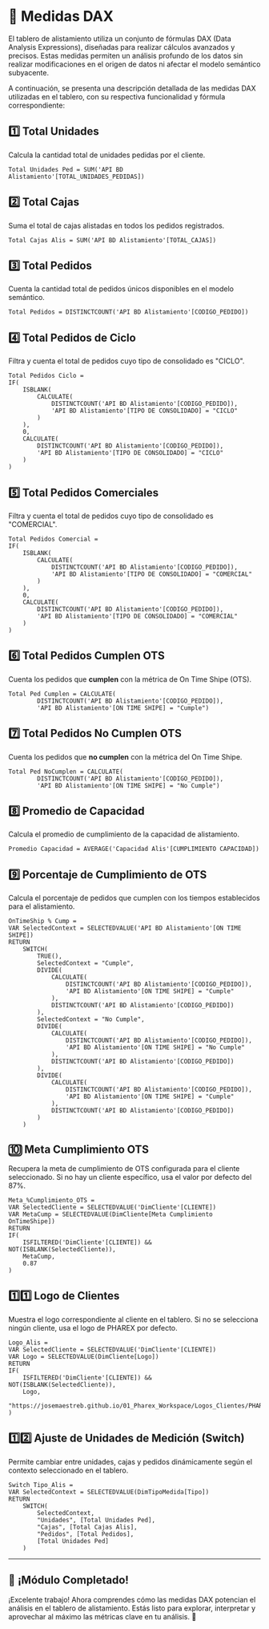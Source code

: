 # 🧮 Medidas DAX

El tablero de alistamiento utiliza un conjunto de fórmulas DAX (Data Analysis Expressions), diseñadas para realizar cálculos avanzados y precisos. Estas medidas permiten un análisis profundo de los datos sin realizar modificaciones en el origen de datos ni afectar el modelo semántico subyacente.

A continuación, se presenta una descripción detallada de las medidas DAX utilizadas en el tablero, con su respectiva funcionalidad y fórmula correspondiente:

## 1️⃣ Total Unidades
Calcula la cantidad total de unidades pedidas por el cliente.
```dax
Total Unidades Ped = SUM('API BD Alistamiento'[TOTAL_UNIDADES_PEDIDAS])
```

## 2️⃣ Total Cajas
Suma el total de cajas alistadas en todos los pedidos registrados.
```dax
Total Cajas Alis = SUM('API BD Alistamiento'[TOTAL_CAJAS])
```

## 3️⃣ Total Pedidos
Cuenta la cantidad total de pedidos únicos disponibles en el modelo semántico.
```dax
Total Pedidos = DISTINCTCOUNT('API BD Alistamiento'[CODIGO_PEDIDO])
```

## 4️⃣ Total Pedidos de Ciclo
Filtra y cuenta el total de pedidos cuyo tipo de consolidado es "CICLO".
```dax
Total Pedidos Ciclo = 
IF(
    ISBLANK(
        CALCULATE(
            DISTINCTCOUNT('API BD Alistamiento'[CODIGO_PEDIDO]),
            'API BD Alistamiento'[TIPO DE CONSOLIDADO] = "CICLO"
        )
    ),
    0,
    CALCULATE(
        DISTINCTCOUNT('API BD Alistamiento'[CODIGO_PEDIDO]),
        'API BD Alistamiento'[TIPO DE CONSOLIDADO] = "CICLO"
    )
)
```

## 5️⃣ Total Pedidos Comerciales
Filtra y cuenta el total de pedidos cuyo tipo de consolidado es "COMERCIAL".
```dax
Total Pedidos Comercial = 
IF(
    ISBLANK(
        CALCULATE(
            DISTINCTCOUNT('API BD Alistamiento'[CODIGO_PEDIDO]),
            'API BD Alistamiento'[TIPO DE CONSOLIDADO] = "COMERCIAL"
        )
    ),
    0,
    CALCULATE(
        DISTINCTCOUNT('API BD Alistamiento'[CODIGO_PEDIDO]),
        'API BD Alistamiento'[TIPO DE CONSOLIDADO] = "COMERCIAL"
    )
)
```

## 6️⃣ Total Pedidos Cumplen OTS
Cuenta los pedidos que **cumplen** con la métrica de On Time Shipe (OTS).
```dax
Total Ped Cumplen = CALCULATE(
        DISTINCTCOUNT('API BD Alistamiento'[CODIGO_PEDIDO]),
        'API BD Alistamiento'[ON TIME SHIPE] = "Cumple")
```

## 7️⃣ Total Pedidos No Cumplen OTS
Cuenta los pedidos que **no cumplen** con la métrica del On Time Shipe.
```dax
Total Ped NoCumplen = CALCULATE(
        DISTINCTCOUNT('API BD Alistamiento'[CODIGO_PEDIDO]),
        'API BD Alistamiento'[ON TIME SHIPE] = "No Cumple")
```

## 8️⃣ Promedio de Capacidad
Calcula el promedio de cumplimiento de la capacidad de alistamiento.
```dax
Promedio Capacidad = AVERAGE('Capacidad Alis'[CUMPLIMIENTO CAPACIDAD])
```

## 9️⃣ Porcentaje de Cumplimiento de OTS
Calcula el porcentaje de pedidos que cumplen con los tiempos establecidos para el alistamiento.
```dax
OnTimeShip % Cump = 
VAR SelectedContext = SELECTEDVALUE('API BD Alistamiento'[ON TIME SHIPE])
RETURN
    SWITCH(
        TRUE(),
        SelectedContext = "Cumple",
        DIVIDE(
            CALCULATE(
                DISTINCTCOUNT('API BD Alistamiento'[CODIGO_PEDIDO]),
                'API BD Alistamiento'[ON TIME SHIPE] = "Cumple"
            ),
            DISTINCTCOUNT('API BD Alistamiento'[CODIGO_PEDIDO])
        ),
        SelectedContext = "No Cumple",
        DIVIDE(
            CALCULATE(
                DISTINCTCOUNT('API BD Alistamiento'[CODIGO_PEDIDO]),
                'API BD Alistamiento'[ON TIME SHIPE] = "No Cumple"
            ),
            DISTINCTCOUNT('API BD Alistamiento'[CODIGO_PEDIDO])
        ),
        DIVIDE(
            CALCULATE(
                DISTINCTCOUNT('API BD Alistamiento'[CODIGO_PEDIDO]),
                'API BD Alistamiento'[ON TIME SHIPE] = "Cumple"
            ),
            DISTINCTCOUNT('API BD Alistamiento'[CODIGO_PEDIDO])
        )
    )
```

## 🔟 Meta Cumplimiento OTS
Recupera la meta de cumplimiento de OTS configurada para el cliente seleccionado. Si no hay un cliente específico, usa el valor por defecto del 87%.
```dax
Meta_%Cumplimiento_OTS = 
VAR SelectedCliente = SELECTEDVALUE('DimCliente'[CLIENTE])
VAR MetaCump = SELECTEDVALUE(DimCliente[Meta Cumplimiento OnTimeShipe])
RETURN
IF(
    ISFILTERED('DimCliente'[CLIENTE]) && NOT(ISBLANK(SelectedCliente)),
    MetaCump,
    0.87
)
```

## 1️⃣1️⃣ Logo de Clientes
Muestra el logo correspondiente al cliente en el tablero. Si no se selecciona ningún cliente, usa el logo de PHAREX por defecto.
```dax
Logo_Alis = 
VAR SelectedCliente = SELECTEDVALUE('DimCliente'[CLIENTE])
VAR Logo = SELECTEDVALUE(DimCliente[Logo])
RETURN
IF(
    ISFILTERED('DimCliente'[CLIENTE]) && NOT(ISBLANK(SelectedCliente)),
    Logo,
    "https://josemaestreb.github.io/01_Pharex_Workspace/Logos_Clientes/PHAREX.png"
)
```

## 1️⃣2️⃣ Ajuste de Unidades de Medición (Switch)
Permite cambiar entre unidades, cajas y pedidos dinámicamente según el contexto seleccionado en el tablero.
```dax
Switch Tipo_Alis = 
VAR SelectedContext = SELECTEDVALUE(DimTipoMedida[Tipo])
RETURN
    SWITCH(
        SelectedContext,
        "Unidades", [Total Unidades Ped],
        "Cajas", [Total Cajas Alis],
        "Pedidos", [Total Pedidos],
        [Total Unidades Ped]
    )
```

---

## 🎉 ¡Módulo Completado!

¡Excelente trabajo! Ahora comprendes cómo las medidas DAX potencian el análisis en el tablero de alistamiento. Estás listo para explorar, interpretar y aprovechar al máximo las métricas clave en tu análisis. 🚀